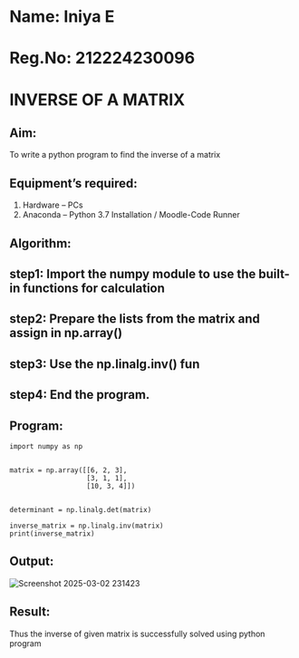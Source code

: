 # Name: Iniya E
# Reg.No: 212224230096
# INVERSE OF A MATRIX
## Aim:
To write a python program to find the inverse of a matrix
## Equipment’s required:
1. 	Hardware – PCs
2. 	Anaconda – Python 3.7 Installation / Moodle-Code Runner
## Algorithm:
## step1: Import the numpy module to use the built-in functions for calculation
## step2: Prepare the lists from the matrix and assign in np.array()
## step3: Use the np.linalg.inv() fun
## step4: End the program.
## Program:
```
import numpy as np


matrix = np.array([[6, 2, 3],
                   [3, 1, 1],
                   [10, 3, 4]])


determinant = np.linalg.det(matrix)

inverse_matrix = np.linalg.inv(matrix)
print(inverse_matrix)
```

## Output:
![Screenshot 2025-03-02 231423](https://github.com/user-attachments/assets/b99a7435-ab37-4804-bcde-4a1af9fccd5a)

## Result:
Thus the inverse of given matrix is successfully solved using python program

